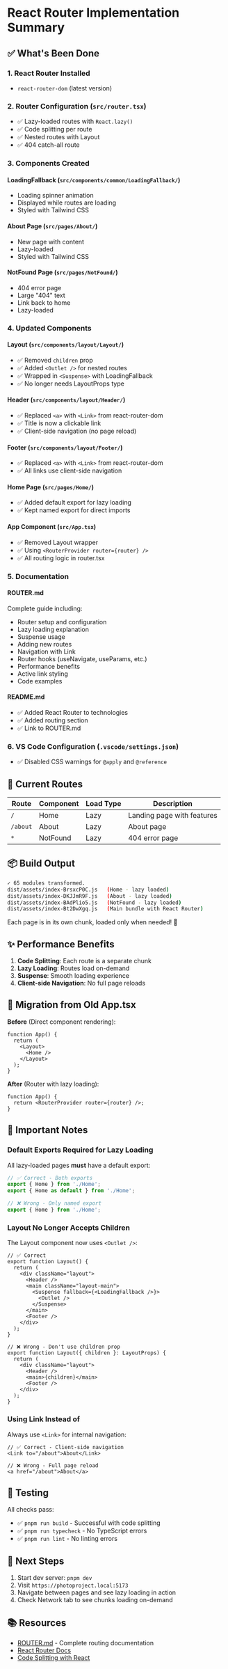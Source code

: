 # React Router Implementation Summary

## ✅ What's Been Done

### 1. **React Router Installed**

- `react-router-dom` (latest version)

### 2. **Router Configuration** (`src/router.tsx`)

- ✅ Lazy-loaded routes with `React.lazy()`
- ✅ Code splitting per route
- ✅ Nested routes with Layout
- ✅ 404 catch-all route

### 3. **Components Created**

#### **LoadingFallback** (`src/components/common/LoadingFallback/`)

- Loading spinner animation
- Displayed while routes are loading
- Styled with Tailwind CSS

#### **About Page** (`src/pages/About/`)

- New page with content
- Lazy-loaded
- Styled with Tailwind CSS

#### **NotFound Page** (`src/pages/NotFound/`)

- 404 error page
- Large "404" text
- Link back to home
- Lazy-loaded

### 4. **Updated Components**

#### **Layout** (`src/components/layout/Layout/`)

- ✅ Removed `children` prop
- ✅ Added `<Outlet />` for nested routes
- ✅ Wrapped in `<Suspense>` with LoadingFallback
- ✅ No longer needs LayoutProps type

#### **Header** (`src/components/layout/Header/`)

- ✅ Replaced `<a>` with `<Link>` from react-router-dom
- ✅ Title is now a clickable link
- ✅ Client-side navigation (no page reload)

#### **Footer** (`src/components/layout/Footer/`)

- ✅ Replaced `<a>` with `<Link>` from react-router-dom
- ✅ All links use client-side navigation

#### **Home Page** (`src/pages/Home/`)

- ✅ Added default export for lazy loading
- ✅ Kept named export for direct imports

#### **App Component** (`src/App.tsx`)

- ✅ Removed Layout wrapper
- ✅ Using `<RouterProvider router={router} />`
- ✅ All routing logic in router.tsx

### 5. **Documentation**

#### **ROUTER.md**

Complete guide including:

- Router setup and configuration
- Lazy loading explanation
- Suspense usage
- Adding new routes
- Navigation with Link
- Router hooks (useNavigate, useParams, etc.)
- Performance benefits
- Active link styling
- Code examples

#### **README.md**

- ✅ Added React Router to technologies
- ✅ Added routing section
- ✅ Link to ROUTER.md

### 6. **VS Code Configuration** (`.vscode/settings.json`)

- ✅ Disabled CSS warnings for `@apply` and `@reference`

## 🎯 Current Routes

| Route    | Component | Load Type | Description                |
| -------- | --------- | --------- | -------------------------- |
| `/`      | Home      | Lazy      | Landing page with features |
| `/about` | About     | Lazy      | About page                 |
| `*`      | NotFound  | Lazy      | 404 error page             |

## 📦 Build Output

```bash
✓ 65 modules transformed.
dist/assets/index-BrsxcP0C.js   (Home - lazy loaded)
dist/assets/index-DKJJmR9F.js   (About - lazy loaded)
dist/assets/index-BAdPlio5.js   (NotFound - lazy loaded)
dist/assets/index-Bt2DwXgq.js   (Main bundle with React Router)
```

Each page is in its own chunk, loaded only when needed! 🚀

## ✨ Performance Benefits

1. **Code Splitting**: Each route is a separate chunk
2. **Lazy Loading**: Routes load on-demand
3. **Suspense**: Smooth loading experience
4. **Client-side Navigation**: No full page reloads

## 🔄 Migration from Old App.tsx

**Before** (Direct component rendering):

```tsx
function App() {
  return (
    <Layout>
      <Home />
    </Layout>
  );
}
```

**After** (Router with lazy loading):

```tsx
function App() {
  return <RouterProvider router={router} />;
}
```

## 📝 Important Notes

### Default Exports Required for Lazy Loading

All lazy-loaded pages **must** have a default export:

```typescript
// ✅ Correct - Both exports
export { Home } from './Home';
export { Home as default } from './Home';

// ❌ Wrong - Only named export
export { Home } from './Home';
```

### Layout No Longer Accepts Children

The Layout component now uses `<Outlet />`:

```tsx
// ✅ Correct
export function Layout() {
  return (
    <div className="layout">
      <Header />
      <main className="layout-main">
        <Suspense fallback={<LoadingFallback />}>
          <Outlet />
        </Suspense>
      </main>
      <Footer />
    </div>
  );
}

// ❌ Wrong - Don't use children prop
export function Layout({ children }: LayoutProps) {
  return (
    <div className="layout">
      <Header />
      <main>{children}</main>
      <Footer />
    </div>
  );
}
```

### Using Link Instead of <a>

Always use `<Link>` for internal navigation:

```tsx
// ✅ Correct - Client-side navigation
<Link to="/about">About</Link>

// ❌ Wrong - Full page reload
<a href="/about">About</a>
```

## 🧪 Testing

All checks pass:

- ✅ `pnpm run build` - Successful with code splitting
- ✅ `pnpm run typecheck` - No TypeScript errors
- ✅ `pnpm run lint` - No linting errors

## 🚀 Next Steps

1. Start dev server: `pnpm dev`
2. Visit `https://photoproject.local:5173`
3. Navigate between pages and see lazy loading in action
4. Check Network tab to see chunks loading on-demand

## 📚 Resources

- [ROUTER.md](./ROUTER.md) - Complete routing documentation
- [React Router Docs](https://reactrouter.com/)
- [Code Splitting with React](https://react.dev/reference/react/lazy)
